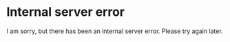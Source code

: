 
# Internal server error

I am sorry, but there has been an internal server error. Please try
again later.

